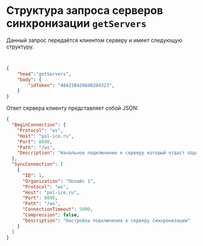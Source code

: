 # Структура запроса серверов синхронизации `getServers`

Данный запрос передаётся клиентом серверу и имеет следующую структуру.

` `
```json
{
    "head":"getServers",
    "body": {
        "idToken": "484238420040204323",
    }
}
```

Ответ сервера клиенту представляет собой JSON:

```json
{
  "BeginConnection": {
    "Protocol": "ws",
    "Host": "pol-ice.ru",
    "Port": 8890,
    "Path": "/ws",
    "Description": "Начальное подключение к серверу который отдаст параметры подключения к серверам синхронизации прописывается жестко в программе"
  },
  "SyncConnection": [
    {
      "ID": 1,
      "Organization": "Полайс 1",
      "Protocol": "ws",
      "Host": "pol-ice.ru",
      "Port": 8890,
      "Path": "/ws",
      "ConnectionTimeout": 5000,
      "Compression": false,
      "Description": "Настройка подключения к серверу синхронизации"
    }
  ]
}
```
